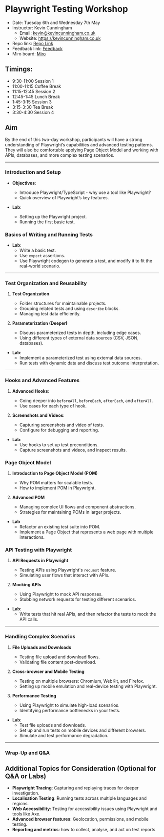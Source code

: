 # Playwright Testing Workshop

- Date: Tuesday 6th and Wednesday 7th May
- Instructor: Kevin Cunningham
  - Email: kevin@kevincunningham.co.uk
  - Website: https://kevincunningham.co.uk
- Repo link: [Repo Link](https://github.com/doingandlearning/sp-playwright)
- Feedback link: [Feedback]()
- Miro board: [Miro](https://miro.com/app/board/uXjVI52kWYA=/?share_link_id=349755520538)

## Timings:

- 9:30-11:00 Session 1
- 11:00-11:15 Coffee Break
- 11:15-12:45 Session 2
- 12:45-1:45 Lunch Break
- 1:45-3:15 Session 3
- 3:15-3:30 Tea Break
- 3:30-4:30 Session 4

## Aim

By the end of this two-day workshop, participants will have a strong understanding of Playwright’s capabilities and advanced testing patterns. They will also be comfortable applying Page Object Model and working with APIs, databases, and more complex testing scenarios.

---

### Introduction and Setup

- **Objectives**:

  - Introduce Playwright/TypeScript - why use a tool like Playwright?
  - Quick overview of Playwright’s key features.

- **Lab**:
  - Setting up the Playwright project.
  - Running the first basic test.

### Basics of Writing and Running Tests

- **Lab**:
  - Write a basic test.
  - Use `expect` assertions.
  - Use Playwright codegen to generate a test, and modify it to fit the real-world scenario.

---

### Test Organization and Reusability

1. **Test Organization**

   - Folder structures for maintainable projects.
   - Grouping related tests and using `describe` blocks.
   - Managing test data efficiently.

2. **Parameterization (Deeper)**
   - Discuss parameterized tests in depth, including edge cases.
   - Using different types of external data sources (CSV, JSON, databases).

- **Lab**:
  - Implement a parameterized test using external data sources.
  - Run tests with dynamic data and discuss test outcome interpretation.

---

### Hooks and Advanced Features

1. **Advanced Hooks**:

   - Going deeper into `beforeAll`, `beforeEach`, `afterEach`, and `afterAll`.
   - Use cases for each type of hook.

2. **Screenshots and Videos**:
   - Capturing screenshots and video of tests.
   - Configure for debugging and reporting.

- **Lab**:
  - Use hooks to set up test preconditions.
  - Capture screenshots and videos, and inspect results.

### Page Object Model

1. **Introduction to Page Object Model (POM)**

   - Why POM matters for scalable tests.
   - How to implement POM in Playwright.

2. **Advanced POM**
   - Managing complex UI flows and component abstractions.
   - Strategies for maintaining POMs in larger projects.

- **Lab**
  - Refactor an existing test suite into POM.
  - Implement a Page Object that represents a web page with multiple interactions.

### API Testing with Playwright

1. **API Requests in Playwright**

   - Testing APIs using Playwright's `request` feature.
   - Simulating user flows that interact with APIs.

2. **Mocking APIs**
   - Using Playwright to mock API responses.
   - Stubbing network requests for testing different scenarios.

- **Lab**:
  - Write tests that hit real APIs, and then refactor the tests to mock the API calls.

---

### Handling Complex Scenarios

1. **File Uploads and Downloads**

   - Testing file upload and download flows.
   - Validating file content post-download.

2. **Cross-browser and Mobile Testing**

   - Testing on multiple browsers: Chromium, WebKit, and Firefox.
   - Setting up mobile emulation and real-device testing with Playwright.

3. **Performance Testing**
   - Using Playwright to simulate high-load scenarios.
   - Identifying performance bottlenecks in your tests.

- **Lab**:
  - Test file uploads and downloads.
  - Set up and run tests on mobile devices and different browsers.
  - Simulate and test performance degradation.

---

### Wrap-Up and Q&A

## Additional Topics for Consideration (Optional for Q&A or Labs)

- **Playwright Tracing**: Capturing and replaying traces for deeper investigation.
- **Localisation Testing**: Running tests across multiple languages and regions.
- **Web Accessibility**: Testing for accessibility issues using Playwright and tools like Axe.
- **Advanced browser features**: Geolocation, permissions, and mobile testing.
- **Reporting and metrics**: how to collect, analyse, and act on test reports.
